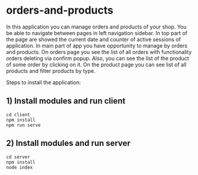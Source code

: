 # orders-and-products

In this application you can manage orders and products of your shop. You be able to navigate between pages in left 
navigation sidebar.
    In top part of the page are showed the current date and counter of active sessions of application.
    In main part of app you have opportunity to manage by orders and products. On orders page you see the list of all 
orders with functionality orders deleting via confirm popup. Also, you can see the list of the product of some order by 
clicking on it.
    On the product page you can see list of all products and filter products by type.


Steps to install the application:

## 1) Install modules and run client
```
cd client
npm install
npm run serve
```

## 2) Install modules and run server
```
cd server
npm install
node index
```
